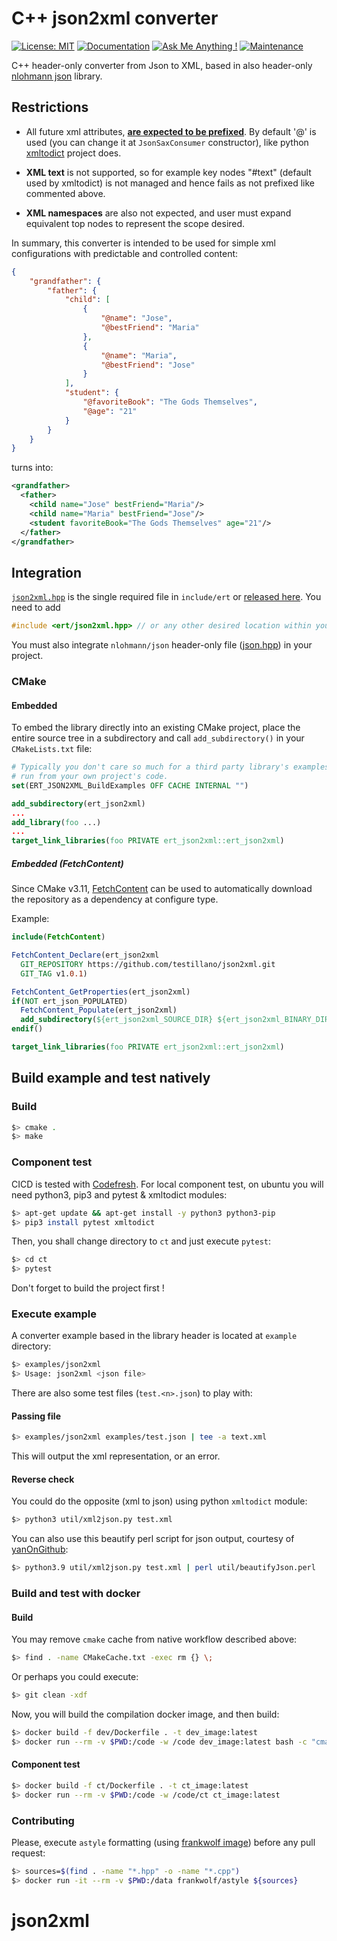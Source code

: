 # C++ json2xml converter

[![License: MIT](https://img.shields.io/badge/License-MIT-yellow.svg)](https://opensource.org/licenses/MIT)
[![Documentation](https://codedocs.xyz/testillano/json2xml.svg)](https://codedocs.xyz/testillano/json2xml/index.html)
[![Ask Me Anything !](https://img.shields.io/badge/Ask%20me-anything-1abc9c.svg)](https://github.com/testillano)
[![Maintenance](https://img.shields.io/badge/Maintained%3F-yes-green.svg)](https://github.com/testillano/json2xml/graphs/commit-activity)

C++ header-only converter from Json to XML, based in also header-only [nlohmann json](https://github.com/nlohmann/json) library.



## Restrictions

* All future xml attributes, <u>**are expected to be prefixed**</u>. By default '@' is used (you can change it at `JsonSaxConsumer` constructor), like python [xmltodict](https://github.com/martinblech/xmltodict) project does.

* **XML text** is not supported, so for example key nodes "#text" (default used by xmltodict) is not managed and hence fails as not prefixed like commented above.

* **XML namespaces** are also not expected, and user must expand equivalent top nodes to represent the scope desired.



In summary, this converter is intended to be used for simple xml configurations with predictable and controlled content:

```json
{
    "grandfather": {
        "father": {
            "child": [
                {
                    "@name": "Jose",
                    "@bestFriend": "Maria"
                },
                {
                    "@name": "Maria",
                    "@bestFriend": "Jose"
                }
            ],
            "student": {
                "@favoriteBook": "The Gods Themselves",
                "@age": "21"
            }
        }
    }
}
```

turns into:

```xml
<grandfather>
  <father>
    <child name="Jose" bestFriend="Maria"/>
    <child name="Maria" bestFriend="Jose"/>
    <student favoriteBook="The Gods Themselves" age="21"/>
  </father>
</grandfather>
```



## Integration

[`json2xml.hpp`](https://github.com/testillano/json2xml/blob/master/include/ert/json2xml.hpp) is the single required file in `include/ert` or [released here](https://github.com/testillano/json2xml/releases). You need to add

```cpp
#include <ert/json2xml.hpp> // or any other desired location within your project
```

You must also integrate `nlohmann/json` header-only file ([json.hpp](https://raw.githubusercontent.com/nlohmann/json/develop/include/nlohmann/json.hpp)) in your project.

### CMake

#### Embedded

To embed the library directly into an existing CMake project, place the entire source tree in a subdirectory and call `add_subdirectory()` in your `CMakeLists.txt` file:

```cmake
# Typically you don't care so much for a third party library's examples to be
# run from your own project's code.
set(ERT_JSON2XML_BuildExamples OFF CACHE INTERNAL "")

add_subdirectory(ert_json2xml)
...
add_library(foo ...)
...
target_link_libraries(foo PRIVATE ert_json2xml::ert_json2xml)
```

##### Embedded (FetchContent)

Since CMake v3.11,
[FetchContent](https://cmake.org/cmake/help/v3.11/module/FetchContent.html) can be used to automatically download the repository as a dependency at configure type.

Example:
```cmake
include(FetchContent)

FetchContent_Declare(ert_json2xml
  GIT_REPOSITORY https://github.com/testillano/json2xml.git
  GIT_TAG v1.0.1)

FetchContent_GetProperties(ert_json2xml)
if(NOT ert_json_POPULATED)
  FetchContent_Populate(ert_json2xml)
  add_subdirectory(${ert_json2xml_SOURCE_DIR} ${ert_json2xml_BINARY_DIR} EXCLUDE_FROM_ALL)
endif()

target_link_libraries(foo PRIVATE ert_json2xml::ert_json2xml)
```

## Build example and test natively

### Build

```bash
$> cmake .
$> make
```

### Component test

CICD is tested with [Codefresh](https://codefresh.io/).
For local component test, on ubuntu you will need python3, pip3 and pytest & xmltodict modules:

```bash
$> apt-get update && apt-get install -y python3 python3-pip
$> pip3 install pytest xmltodict
```

Then, you shall change directory to `ct` and just execute `pytest`:

```bash
$> cd ct
$> pytest
```

Don't forget to build the project first !

### Execute example

A converter example based in the library header is located at `example` directory:

```bash
$> examples/json2xml
$> Usage: json2xml <json file>
```

There are also some test files (`test.<n>.json`) to play with:

#### Passing file

```bash
$> examples/json2xml examples/test.json | tee -a text.xml
```

This will output the xml representation, or an error.

#### Reverse check

You could do the opposite (xml to json) using python `xmltodict` module:

```bash
$> python3 util/xml2json.py test.xml
```

You can also use this beautify perl script for json output, courtesy of [yanOnGithub](https://github.com/jqlang/jq/issues/643#issuecomment-392384015):

```bash
$> python3.9 util/xml2json.py test.xml | perl util/beautifyJson.perl
```

### Build and test with docker

#### Build

You may remove `cmake` cache from native workflow described above:

```bash
$> find . -name CMakeCache.txt -exec rm {} \;
```

Or perhaps you could execute:

```bash
$> git clean -xdf
```

Now, you will build the compilation docker image, and then build:

```bash
$> docker build -f dev/Dockerfile . -t dev_image:latest
$> docker run --rm -v $PWD:/code -w /code dev_image:latest bash -c "cmake . && make"
```

#### Component test

```bash
$> docker build -f ct/Dockerfile . -t ct_image:latest
$> docker run --rm -v $PWD:/code -w /code/ct ct_image:latest
```

### Contributing

Please, execute `astyle` formatting (using [frankwolf image](https://hub.docker.com/r/frankwolf/astyle)) before any pull request:

```bash
$> sources=$(find . -name "*.hpp" -o -name "*.cpp")
$> docker run -it --rm -v $PWD:/data frankwolf/astyle ${sources}
```

# json2xml
